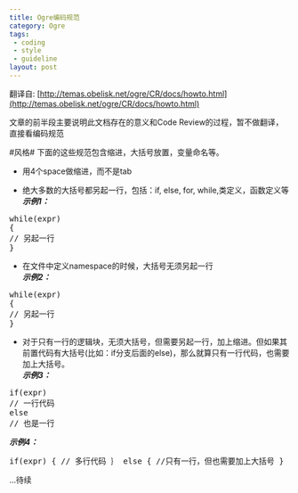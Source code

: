 ```yaml
---
title: Ogre编码规范
category: Ogre
tags:
 - coding
 - style
 - guideline
layout: post
---
```


翻译自: [http://temas.obelisk.net/ogre/CR/docs/howto.html](http://temas.obelisk.net/ogre/CR/docs/howto.html)

文章的前半段主要说明此文档存在的意义和Code Review的过程，暂不做翻译，直接看编码规范

#风格#
下面的这些规范包含缩进，大括号放置，变量命名等。  

- 用4个space做缩进，而不是tab

- 绝大多数的大括号都另起一行，包括：if, else, for, while,类定义，函数定义等  
***示例1：***
<pre class="prettyprint lang-cpp">
while(expr)
{
// 另起一行
}
</pre>

- 在文件中定义namespace的时候，大括号无须另起一行  
***示例2：***
<pre class="prettyprint lang-cpp">
while(expr)
{
// 另起一行
}
</pre>
- 对于只有一行的逻辑块，无须大括号，但需要另起一行，加上缩进。但如果其前置代码有大括号(比如：if分支后面的else)，那么就算只有一行代码，也需要加上大括号。    
***示例3：***  
<pre class="prettyprint lang-cpp">
if(expr)
// 一行代码
else
// 也是一行
</pre>    
***示例4：***<pre class="prettyprint lang-cpp">
if(expr)
{
// 多行代码
｝
else
{
  //只有一行，但也需要加上大括号
}
</pre>


...待续
